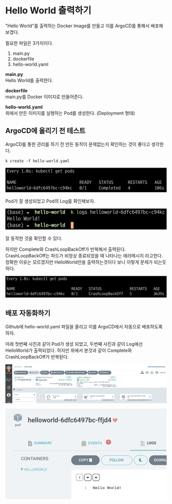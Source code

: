 # Hello World 출력하기

"Hello World"를 출력하는 Docker Image를 만들고 이를 ArgoCD를 통해서 배포해보겠다.

필요한 파일은 3가지이다.

1. main.py
2. dockerfile
3. hello-world.yaml


**main.py**<br/>
Hello World를 출력한다.

**dockerfile**<br>
main.py를 Docker 이미지로 만들어준다.

**hello-world.yaml**<br/>
위에서 만든 이미지를 실행하는 Pod를 생성한다. (Deployment 형태)


## ArgoCD에 올리기 전 테스트

ArgoCD를 통한 관리를 하기 전 만든 동작이 문제없는지 확인하는 것이 좋다고 생각한다.

    k create -f hello-world.yaml

![test-success](./image/test-success.png)

Pod가 잘 생성되었고 Pod의 Log를 확인해보자.

![test-log](./image/test-log.png)

잘 동작한 것을 확인할 수 있다.

하지만 Complete와 CrashLoopBackOff가 반복해서 출력된다. CrashLoopBackOff는 파드가 비정상 종료되었을 때 나타나는 에러메시지 라고한다. 정확한 이유는 모르겠지만 HelloWorld만을 출력하는것이다 보니 이렇게 문제가 되는듯하다.

![test-fail](./image/test-fail.png)

## 배포 자동화하기

Github에 hello-world.yaml 파일을 올리고 이를 ArgoCD에서 자동으로 배포하도록 하자.

아래 첫번째 사진과 같이 Pod가 생성 되었고, 두번째 사진과 같이 Log에선 HelloWorld가 출력되었다. 하지만 위에서 본것과 같이 Complete와 CrashLoopBackOff가 반복된다.

![argocd](./image/argocd.png)

![argocd](./image/argocd-log.png)
